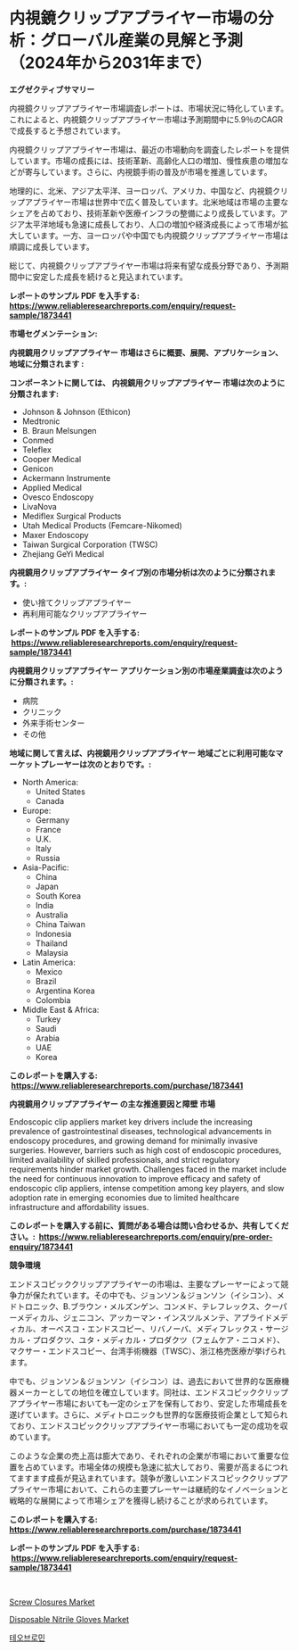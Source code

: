 <p><h1>内視鏡クリップアプライヤー市場の分析：グローバル産業の見解と予測（2024年から2031年まで）</h1></p><p><strong>エグゼクティブサマリー</strong></p>
<p><p>内視鏡クリップアプライヤー市場調査レポートは、市場状況に特化しています。これによると、内視鏡クリップアプライヤー市場は予測期間中に5.9％のCAGRで成長すると予想されています。</p><p>内視鏡クリップアプライヤー市場は、最近の市場動向を調査したレポートを提供しています。市場の成長には、技術革新、高齢化人口の増加、慢性疾患の増加などが寄与しています。さらに、内視鏡手術の普及が市場を推進しています。</p><p>地理的に、北米、アジア太平洋、ヨーロッパ、アメリカ、中国など、内視鏡クリップアプライヤー市場は世界中で広く普及しています。北米地域は市場の主要なシェアを占めており、技術革新や医療インフラの整備により成長しています。アジア太平洋地域も急速に成長しており、人口の増加や経済成長によって市場が拡大しています。一方、ヨーロッパや中国でも内視鏡クリップアプライヤー市場は順調に成長しています。</p><p>総じて、内視鏡クリップアプライヤー市場は将来有望な成長分野であり、予測期間中に安定した成長を続けると見込まれています。</p></p>
<p><strong>レポートのサンプル PDF を入手する: <a href="https://www.reliableresearchreports.com/enquiry/request-sample/1873441">https://www.reliableresearchreports.com/enquiry/request-sample/1873441</a></strong></p>
<p><strong>市場セグメンテーション:</strong></p>
<p><strong> 内視鏡用クリップアプライヤー 市場はさらに概要、展開、アプリケーション、地域に分類されます :</strong></p>
<p><strong>コンポーネントに関しては、 内視鏡用クリップアプライヤー 市場は次のように分類されます: &nbsp;</strong></p>
<p><ul><li>Johnson & Johnson (Ethicon)</li><li>Medtronic</li><li>B. Braun Melsungen</li><li>Conmed</li><li>Teleflex</li><li>Cooper Medical</li><li>Genicon</li><li>Ackermann Instrumente</li><li>Applied Medical</li><li>Ovesco Endoscopy</li><li>LivaNova</li><li>Mediflex Surgical Products</li><li>Utah Medical Products (Femcare-Nikomed)</li><li>Maxer Endoscopy</li><li>Taiwan Surgical Corporation (TWSC)</li><li>Zhejiang GeYi Medical</li></ul></p>
<p><strong> 内視鏡用クリップアプライヤー タイプ別の市場分析は次のように分類されます。:</strong></p>
<p><ul><li>使い捨てクリップアプライヤー</li><li>再利用可能なクリップアプライヤー</li></ul></p>
<p><strong>レポートのサンプル PDF を入手する: &nbsp;<a href="https://www.reliableresearchreports.com/enquiry/request-sample/1873441">https://www.reliableresearchreports.com/enquiry/request-sample/1873441</a></strong></p>
<p><strong> 内視鏡用クリップアプライヤー アプリケーション別の市場産業調査は次のように分類されます。:</strong></p>
<p><ul><li>病院</li><li>クリニック</li><li>外来手術センター</li><li>その他</li></ul></p>
<p><strong>地域に関して言えば、内視鏡用クリップアプライヤー 地域ごとに利用可能なマーケットプレーヤーは次のとおりです。:</strong></p>
<p><ul>
    <li>
        North America:
        <ul>
            <li>United States</li>
            <li>Canada</li>
        </ul>
    </li>
    <li>
        Europe:
        <ul>
            <li>Germany</li>
            <li>France</li>
            <li>U.K.</li>
            <li>Italy</li>
            <li>Russia</li>
        </ul>
    </li>
    <li>
        Asia-Pacific:
        <ul>
            <li>China</li>
            <li>Japan</li>
            <li>South Korea</li>
            <li>India</li>
            <li>Australia</li>
            <li>China Taiwan</li>
            <li>Indonesia</li>
            <li>Thailand</li>
            <li>Malaysia</li>
        </ul>
    </li>
    <li>
        Latin America:
        <ul>
            <li>Mexico</li>
            <li>Brazil</li>
            <li>Argentina Korea</li>
            <li>Colombia</li>
        </ul>
    </li>
    <li>
        Middle East & Africa:
        <ul>
            <li>Turkey</li>
            <li>Saudi</li>
            <li>Arabia</li>
            <li>UAE</li>
            <li>Korea</li>
        </ul>
    </li>
    </ul></p>
<p><strong>このレポートを購入する: &nbsp;<a href="https://www.reliableresearchreports.com/purchase/1873441">https://www.reliableresearchreports.com/purchase/1873441</a></strong></p>
<p><strong>内視鏡用クリップアプライヤー の主な推進要因と障壁 市場</strong></p>
<p><p>Endoscopic clip appliers market key drivers include the increasing prevalence of gastrointestinal diseases, technological advancements in endoscopy procedures, and growing demand for minimally invasive surgeries. However, barriers such as high cost of endoscopic procedures, limited availability of skilled professionals, and strict regulatory requirements hinder market growth. Challenges faced in the market include the need for continuous innovation to improve efficacy and safety of endoscopic clip appliers, intense competition among key players, and slow adoption rate in emerging economies due to limited healthcare infrastructure and affordability issues.</p></p>
<p><strong>このレポートを購入する前に、質問がある場合は問い合わせるか、共有してください。:&nbsp; <a href="https://www.reliableresearchreports.com/enquiry/pre-order-enquiry/1873441">https://www.reliableresearchreports.com/enquiry/pre-order-enquiry/1873441</a></strong></p>
<p><strong>競争環境</strong></p>
<p><p>エンドスコピッククリップアプライヤーの市場は、主要なプレーヤーによって競争力が保たれています。その中でも、ジョンソン＆ジョンソン（イシコン）、メドトロニック、B.ブラウン・メルズンゲン、コンメド、テレフレックス、クーパーメディカル、ジェニコン、アッカーマン・インスツルメンテ、アプライドメディカル、オーベスコ・エンドスコピー、リバノーバ、メディフレックス・サージカル・プロダクツ、ユタ・メディカル・プロダクツ（フェムケア・ニコメド）、マクサー・エンドスコピー、台湾手術機器（TWSC）、浙江格売医療が挙げられます。</p><p>中でも、ジョンソン＆ジョンソン（イシコン）は、過去において世界的な医療機器メーカーとしての地位を確立しています。同社は、エンドスコピッククリップアプライヤー市場においても一定のシェアを保有しており、安定した市場成長を遂げています。さらに、メディトロニックも世界的な医療技術企業として知られており、エンドスコピッククリップアプライヤー市場においても一定の成功を収めています。</p><p>このような企業の売上高は膨大であり、それぞれの企業が市場において重要な位置を占めています。市場全体の規模も急速に拡大しており、需要が高まるにつれてますます成長が見込まれています。競争が激しいエンドスコピッククリップアプライヤー市場において、これらの主要プレーヤーは継続的なイノベーションと戦略的な展開によって市場シェアを獲得し続けることが求められています。</p></p>
<p><strong>このレポートを購入する: &nbsp; <a href="https://www.reliableresearchreports.com/purchase/1873441">https://www.reliableresearchreports.com/purchase/1873441</a></strong></p>
<p><strong>レポートのサンプル PDF を入手する: &nbsp;<a href="https://www.reliableresearchreports.com/enquiry/request-sample/1873441">https://www.reliableresearchreports.com/enquiry/request-sample/1873441</a></strong><strong></strong></p>
<p>&nbsp;</p>
<p><p><a href="https://github.com/vimar16th/Market-Research-Report-List-3/blob/main/screw-closures-market.md">Screw Closures Market</a></p><p><a href="https://github.com/JameTravis/Market-Research-Report-List-4/blob/main/disposable-nitrile-gloves-market.md">Disposable Nitrile Gloves Market</a></p><p><a href="https://github.com/vsnao330707/Market-Research-Report-List-1/blob/main/59811272233.md">테오브로민</a></p></p>
